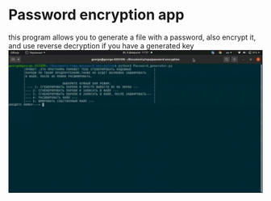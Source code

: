 # Password encryption app
this program allows you to generate a file with a password, also encrypt it, and use reverse decryption if you have a generated key
<img src=/screen/screen.gif />
